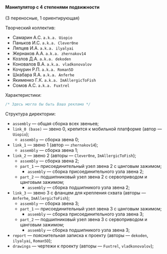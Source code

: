 #### Манипулятор с 4 степенями подвижности 
(3 переносные, 1 ориентирующая)

Творческий коллектив:
- Самарин А.С. `a.k.a. Uiopio`
- Паньков И.С. `a.k.a. Clever0ne`
- Ляпцев И.А. `a.k.a. ilyalyai`
- Жернаков А.А. `a.k.a. zhernakov14`
- Козлов Д.А. `a.k.a. dekoden`
- Коновалов В.А. `a.k.a. vladkonovalov`
- Кочурин Р.П. `a.k.a. Roman5D`
- Шкабара Я.А. `a.k.a. Anferhe`
- Якименко Г.К. `a.k.a. ImAllergicToFish`
- Сомов А.С. `a.k.a. Fuxtrel`

Характеристики:
```cpp
/* Здесь могла бы быть Ваша реклама */
```

Структура директории:
- `assembly` — общая сборка всех звеньев;
- `link_0 (base)` — звено 0, крепится к мобильной платформе (автор — `Uiopio`);
  + `assembly` — сборка звена 0;
- `link_1` — звено 1 (автор — `zhernakov14`);
  + `assembly` — сборка звена 1;
- `link_2` — звено 2 (авторы — `Clever0ne`, `ImAllergicToFish`);
  + `assembly` — сборка звена 2;
  + `part_1` — присоединительный узел звена 2 с цанговым зажимом;
    * `assembly` — сборка присоединительного узла звена 2;
  + `part_2` — подшипниковый узел звена 2 с сервоприводом и цанговым зажимом;
    * `assembly` — сборка подшипникого узла звена 2;
- `link_3` — звено 3 с фланцем для крепления схвата (авторы — `Anferhe`, `ImAllergicToFish`);
  + `assembly` — сборка звена 3;
  + `part_1` — присоединительный узел звена 3 с цанговым зажимом;
    * `assembly` — сборка присоединительного узла звена 3;
  + `part_2` — подшипниковый узел звена 3 с сервоприводом и цанговым зажимом;
    * `assembly` — сборка подшипникого узла звена 3;
- `report` — пояснительная записка к проекту (авторы — `dekoden`, `ilyalyai`, `Roman5D`);
- `drawings` — чертежи к проекту (авторы — `Fuxtrel`, `vladkonovalov`);

